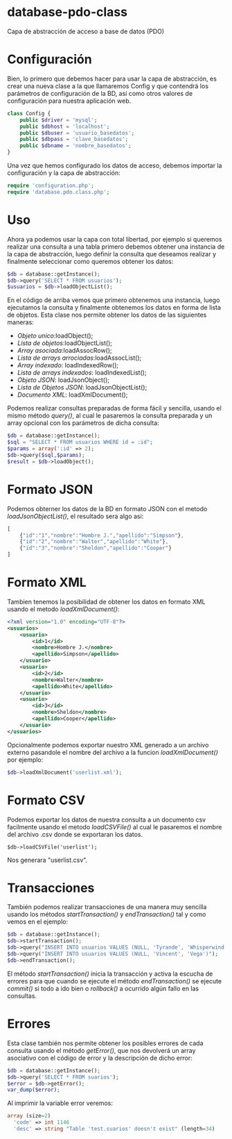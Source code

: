 database-pdo-class
==================
Capa de abstracción de acceso a base de datos (PDO)

Configuración
=============

Bien, lo primero que debemos hacer para usar la capa de abstracción, es crear una nueva clase a la que llamaremos Config y que contendrá los parámetros de configuración de la BD, así como otros valores de configuración para nuestra aplicación web.

```php
class Config {
    public $driver = 'mysql';
    public $dbhost = 'localhost';
    public $dbuser = 'usuario_basedatos';
    public $dbpass = 'clave_basedatos';
    public $dbname = 'nombre_basedatos';
}
```

Una vez que hemos configurado los datos de acceso, debemos importar la configuración y la capa de abstracción:

```php
require 'configuration.php';
require 'database.pdo.class.php';
``` 
Uso
===

Ahora ya podemos usar la capa con total libertad, por ejemplo si queremos realizar una consulta a una tabla primero debemos obtener una instancia de la capa de abstracción, luego definir la consulta que deseamos realizar y finalmente seleccionar como queremos obtener los datos:

```php
$db = database::getInstance();
$db->query('SELECT * FROM usuarios');
$usuarios = $db->loadObjectList();
```

En el código de arriba vemos que primero obtenemos una instancia, luego ejecutamos la consulta y finalmente obtenemos los datos en forma de lista de objetos. Esta clase nos permite obtener los datos de las siguientes maneras:

* *Objeto unico*:loadObject();
* *Lista de objetos*:loadObjectList();
* *Array asociada*:loadAssocRow();
* *Lista de arrays arrociadas*:loadAssocList();
* *Array indexado*: loadIndexedRow();
* *Lista de arrays indexados*: loadIndexedList();
* *Objeto JSON*: loadJsonObject();
* *Lista de Objetos JSON*: loadJsonObjectList();
* *Documento XML*: loadXmlDocument();

Podemos realizar consultas preparadas de forma fácil y sencilla, usando el mismo método *query()*, al cual le pasaremos la consulta preparada y un array opcional con los parámetros de dicha consulta:

```php
$db = database::getInstance();
$sql = "SELECT * FROM usuarios WHERE id = :id";
$params = array(':id' => 2);
$db->query($sql,$params);
$result = $db->loadObject();
```
Formato JSON
===========

Podemos obterner los datos de la BD en formato JSON con el metodo *loadJsonObjectList()*, el resultado sera algo asi:

```javascript
[
    {"id":"1","nombre":"Hombre J.","apellido":"Simpson"},
    {"id":"2","nombre":"Walter","apellido":"White"},
    {"id":"3","nombre":"Sheldon","apellido":"Cooper"}
]
```
Formato XML
===========

Tambien tenemos la posibilidad de obtener los datos en formato XML usando el metodo *loadXmlDocument()*:

```xml
<?xml version="1.0" encoding="UTF-8"?>
<usuarios>
    <usuario>
        <id>1</id>
        <nombre>Hombre J.</nombre>
        <apellido>Simpson</apellido>
    </usuario>
    <usuario>
        <id>2</id>
        <nombre>Walter</nombre>
        <apellido>White</apellido>
    </usuario>
    <usuario>
        <id>3</id>
        <nombre>Sheldon</nombre>
        <apellido>Cooper</apellido>
    </usuario>
</usuarios>
```
Opcionalmente podemos exportar nuestro XML generado a un archivo externo pasandole el nombre del archivo a la funcion *loadXmlDocument()* por ejemplo:

```php 
$db->loadXmlDocument('userlist.xml');
```

Formato CSV
===========

Podemos exportar los datos de nuestra consulta a un documento csv facilmente usando el metodo *loadCSVFile()* al cual le pasaremos el nombre del archivo .csv donde se exportaran los datos.

```csv
$db->loadCSVFile('userlist');
```

Nos generara "userlist.csv".

Transacciones
=============

También podemos realizar transacciones de una manera muy sencilla usando los métodos *startTransaction()* y *endTransaction()* tal y como vemos en el ejemplo:

```php
$db = database::getInstance();
$db->startTransaction();
$db->query("INSERT INTO usuarios VALUES (NULL, 'Tyrande', 'Whisperwind')");
$db->query("INSERT INTO usuarios VALUES (NULL, 'Vincent', 'Vega')");
$db->endTransaction();
```

El método *startTransaction()* inicia la transacción y activa la escucha de errores para que cuando se ejecute el método *endTransaction()* se ejecute *commit()* si todo a ido bien o *rollback()* a ocurrido algún fallo en las consultas.

Errores
=======

Esta clase también nos permite obtener los posibles errores de cada consulta usando el método *getError()*, que nos devolverá un array asociativo con el código de error y la descripción de dicho error:

```php
$db = database::getInstance();
$db->query('SELECT * FROM suarios');
$error = $db->getError();
var_dump($error);
```

Al imprimir la variable error veremos:

```php
array (size=2)
  'code' => int 1146
  'desc' => string "Table 'test.suarios' doesn't exist" (length=34)
```
